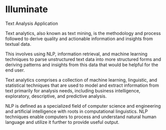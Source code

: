# Illuminate
Text Analysis Application


Text analytics, also known as text mining, is the methodology and process followed to derive quality and actionable information and insights from textual data. 

This involves using NLP, information retrieval, and machine learning techniques to parse unstructured text data into more structured forms and deriving patterns and insights from this data that would be helpful for the end user. 

Text analytics comprises a collection of machine learning, linguistic, and statistical techniques that are used to model and extract information from text primarily for analysis needs, including business intelligence, exploratory, descriptive, and predictive analysis.

NLP is defined as a specialized field of computer science and engineering and artificial intelligence with roots in computational linguistics. NLP techniques enable computers to process and understand natural human language and utilize it further to provide useful output. 

